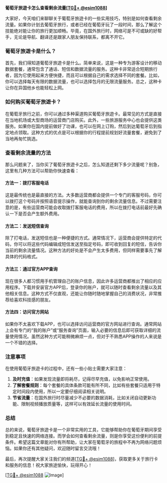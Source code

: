**葡萄牙旅遊卡怎么查看剩余流量[[TG💪+ @esim1088](https://t.me/s/esim1088)]**

大家好，今天咱们来聊聊关于葡萄牙旅遊卡的一些实用技巧，特别是如何查看剩余流量。如果你计划去葡萄牙旅行，或者已经在葡萄牙玩了一段时间，那么了解这个技能绝对能让你的旅行更加顺畅。毕竟，在国外旅行时，网络可是不可或缺的好帮手，无论是导航、翻译还是跟家人朋友保持联系，都离不开它。

### 葡萄牙旅遊卡是什么？

首先，我们得知道葡萄牙旅遊卡是什么。简单来说，这是一种专为游客设计的移动数据套餐，通常包含了通话、短信和数据流量的服务。这种卡非常适合短期旅行者，因为它使用起来方便快捷，而且可以根据自己的需求选择不同的套餐。比如，你可以选择每天有限的数据流量，也可以选择包月的无限流量服务。总之，这种卡让你在异国他乡也能轻松上网。

### 如何购买葡萄牙旅遊卡？

在葡萄牙旅行之前，你可以通过多种渠道购买葡萄牙旅遊卡。最常见的方式是直接在当地机场或大型商场的运营商门店购买。此外，一些旅游服务中心也会提供这类服务。如果你在国内提前做好了功课，也可以在网上订购，然后到达葡萄牙后到指定地点领取。这种方式的优点是可以根据你的行程提前规划好流量套餐，避免到了当地再匆忙挑选。

### 查看剩余流量的方法

那么问题来了，当你买了葡萄牙旅遊卡之后，怎么知道还剩下多少流量呢？别急，这里有几种方法可以帮助你快速查看：

#### 方法一：拨打客服电话
这是最传统也是最直接的方法。大多数运营商都会提供一个专门的客服号码，你可以拨打这个号码并按照语音提示操作，就能查询到你的剩余流量信息。不过需要注意的是，有些运营商可能会收取拨打客服电话的费用，所以在拨打电话前最好先确认一下是否会产生额外费用。

#### 方法二：发送短信查询
除了打电话，发送短信也是一种便捷的方式。通常情况下，运营商会提供特定的代码，你可以将这些代码编辑成短信发送至指定号码，即可收到回复的短信，告诉你当前的剩余流量情况。这种方法的好处是不会产生太多费用，但同样需要事先了解具体的代码格式。

#### 方法三：通过官方APP查询
现在很多人都习惯用手机管理自己的账户信息，因此许多运营商都推出了相应的应用程序。下载并安装官方APP后，登录你的账户，就可以随时查看剩余流量以及其他相关信息。这种方式不仅直观，还能让你随时随地掌握自己的消费状况，非常推荐给喜欢科技感的朋友。

#### 方法四：访问官方网站
如果你不太喜欢下载APP，也可以选择访问运营商的官方网站进行查询。通常网站上会有专门的“我的账户”或“服务查询”页面，输入必要的信息后即可获取详细的流量使用情况。虽然这种方式可能稍微麻烦一点，但对于不熟悉APP操作的人来说是一个不错的选择。

### 注意事项

在使用葡萄牙旅遊卡的过程中，还有一些小贴士需要大家注意：

1. **及时充值**：如果发现流量即将耗尽，记得尽早充值，以免影响正常使用。
2. **了解套餐规则**：每个套餐的具体条款可能有所不同，比如有些套餐只适用于特定时间段内使用，所以一定要仔细阅读相关说明。
3. **节省流量**：在国外旅行时尽量减少不必要的数据消耗，比如关闭自动更新功能、限制视频播放质量等，这样可以有效延长流量的使用时间。

### 总结

总的来说，葡萄牙旅遊卡是一个非常实用的工具，它能够帮助你在葡萄牙期间享受到稳定且快速的网络连接。而学会如何查看剩余流量，则是你享受这份便利的前提条件。希望这篇文章能对你有所帮助，让大家在葡萄牙的旅程中不再为网络问题烦恼。如果你还有其他疑问，欢迎随时留言交流哦！

最后，再次提醒大家关注我们的频道[[TG💪+ @esim1088](https://t.me/s/esim1088)]，获取更多关于旅行卡和服务的信息！祝大家旅途愉快，玩得开心！

[[TG💪+ @esim1088](https://t.me/s/esim1088) ![Image](https://i.postimg.cc/4NQfJmqS/Snipaste-2025-05-13-00-14-12.png)]